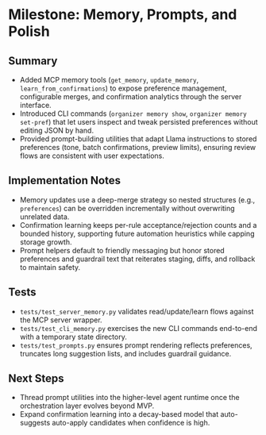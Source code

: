 # Milestone: Memory, Prompts, and Polish

## Summary
- Added MCP memory tools (`get_memory`, `update_memory`, `learn_from_confirmations`) to
  expose preference management, configurable merges, and confirmation analytics through
  the server interface.
- Introduced CLI commands (`organizer memory show`, `organizer memory set-pref`) that
  let users inspect and tweak persisted preferences without editing JSON by hand.
- Provided prompt-building utilities that adapt Llama instructions to stored
  preferences (tone, batch confirmations, preview limits), ensuring review flows are
  consistent with user expectations.

## Implementation Notes
- Memory updates use a deep-merge strategy so nested structures (e.g.,
  `preferences`) can be overridden incrementally without overwriting unrelated data.
- Confirmation learning keeps per-rule acceptance/rejection counts and a bounded
  history, supporting future automation heuristics while capping storage growth.
- Prompt helpers default to friendly messaging but honor stored preferences and
  guardrail text that reiterates staging, diffs, and rollback to maintain safety.

## Tests
- `tests/test_server_memory.py` validates read/update/learn flows against the MCP
  server wrapper.
- `tests/test_cli_memory.py` exercises the new CLI commands end-to-end with a
  temporary state directory.
- `tests/test_prompts.py` ensures prompt rendering reflects preferences, truncates
  long suggestion lists, and includes guardrail guidance.

## Next Steps
- Thread prompt utilities into the higher-level agent runtime once the orchestration
  layer evolves beyond MVP.
- Expand confirmation learning into a decay-based model that auto-suggests
  auto-apply candidates when confidence is high.
